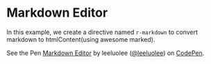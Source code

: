 # Markdown Editor

In this example, we create a directive named `r-markdown` to convert markdown to htmlContent(using awesome marked).


<p data-height="419" data-theme-id="480" data-slug-hash="EDdfl" data-default-tab="result" class='codepen'>See the Pen <a href='http://codepen.io/leeluolee/pen/EDdfl/'>Markdown Editor</a> by leeluolee (<a href='http://codepen.io/leeluolee'>@leeluolee</a>) on <a href='http://codepen.io'>CodePen</a>.</p>
